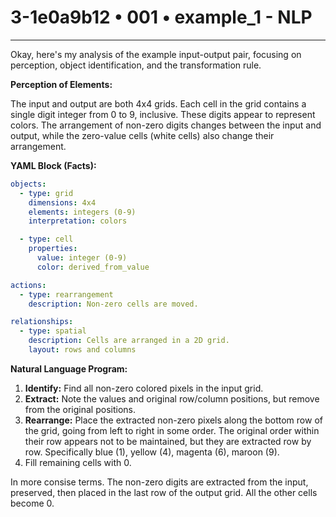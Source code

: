 # 3-1e0a9b12 • 001 • example_1 - NLP

---
Okay, here's my analysis of the example input-output pair, focusing on perception, object identification, and the transformation rule.

**Perception of Elements:**

The input and output are both 4x4 grids. Each cell in the grid contains a single digit integer from 0 to 9, inclusive. These digits appear to represent colors.  The arrangement of non-zero digits changes between the input and output, while the zero-value cells (white cells) also change their arrangement.

**YAML Block (Facts):**



```yaml
objects:
  - type: grid
    dimensions: 4x4
    elements: integers (0-9)
    interpretation: colors

  - type: cell
    properties:
      value: integer (0-9)
      color: derived_from_value

actions:
  - type: rearrangement
    description: Non-zero cells are moved.

relationships:
  - type: spatial
    description: Cells are arranged in a 2D grid.
    layout: rows and columns

```



**Natural Language Program:**

1.  **Identify:** Find all non-zero colored pixels in the input grid.
2.  **Extract:** Note the values and original row/column positions, but remove from the original positions.
3.  **Rearrange:** Place the extracted non-zero pixels along the bottom row of the grid, going from left to right in some order. The original order within their row appears not to be maintained, but they are extracted row by row. Specifically blue (1), yellow (4), magenta (6), maroon (9).
4. Fill remaining cells with 0.

In more consise terms. The non-zero digits are extracted from the input, preserved, then placed in the last row of the output grid. All the other cells become 0.

